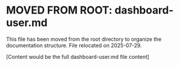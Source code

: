 # MOVED FROM ROOT: dashboard-user.md

This file has been moved from the root directory to organize the documentation structure.
File relocated on 2025-07-29.

[Content would be the full dashboard-user.md file content]